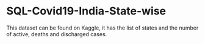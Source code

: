 # SQL-Covid19-India-State-wise

This dataset can be found on Kaggle, it has the list of states and the number of active, deaths and discharged cases.
